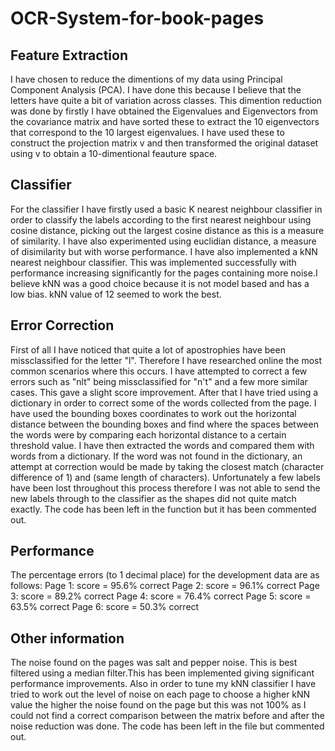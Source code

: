 # OCR-System-for-book-pages

## Feature Extraction
I have chosen to reduce the dimentions of my data using Principal
Component Analysis (PCA). I have done this because I believe that
the letters have quite a bit of variation across classes. This 
dimention reduction was done by firstly I have obtained the
Eigenvalues and Eigenvectors from the covariance matrix and have
sorted these to extract the 10 eigenvectors that correspond to the
10 largest eigenvalues. I have used these to construct the projection
matrix v and then transformed the original dataset using v to obtain
a 10-dimentional feauture space.
## Classifier 
For the classifier I have firstly used a basic K nearest neighbour
classifier in order to classify the labels according to the first
nearest neighbour using cosine distance, picking out the largest
cosine distance as this is a measure of similarity. I have also 
experimented using euclidian distance, a measure of disimilarity 
but with worse performance. I have also implemented a kNN nearest
neighbour classifier. This was implemented successfully with performance
increasing significantly for the pages containing more noise.I believe
kNN was a good choice because it is not model based and has a low bias.
kNN value of 12 seemed to work the best.
## Error Correction
First of all I have noticed that quite a lot of apostrophies have been
missclassified for the letter "l". Therefore I have researched online
the most common scenarios where this occurs. I have attempted to correct
a few errors such as "nlt" being missclassified for "n't" and a few more 
similar cases. This gave a slight score improvement. After that I have 
tried using a dictionary in order to correct some of the words collected 
from the page. I have used the bounding boxes coordinates to work out the
horizontal distance between the bounding boxes and find where the spaces 
between the words were by comparing each horizontal distance to a certain 
threshold value. I have then extracted the words and compared them with words
from a dictionary. If the word was not found in the dictionary, an attempt at
correction would be made by taking the closest match (character difference of 1)
and (same length of characters). Unfortunately a few labels have been lost
throughout this process therefore I was not able to send the new labels through
to the classifier as the shapes did not quite match exactly. The code has been 
left in the function but it has been commented out. 
## Performance
The percentage errors (to 1 decimal place) for the development data are
as follows:
Page 1: score = 95.6% correct
Page 2: score = 96.1% correct
Page 3: score = 89.2% correct
Page 4: score = 76.4% correct
Page 5: score = 63.5% correct
Page 6: score = 50.3% correct
## Other information 
The noise found on the pages was salt and pepper noise. This is best filtered using a median
filter.This has been implemented giving significant performance improvements.
Also in order to tune my kNN classifier I have tried to work out the level of noise
on each page to choose a higher kNN value the higher the noise found on the page but
this was not 100% as I could not find a correct comparison between the matrix before and
after the noise reduction was done. The code has been left in the file but commented out.

